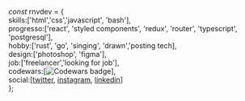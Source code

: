 *const* rnvdev = {<br>
skills:['html','css','javascript', 'bash'],<br>
progresso:['react', 'styled components', 'redux', 'router', 'typescript', 'postgresql'],<br>
hobby:['rust', 'go', 'singing', 'drawn','posting tech],<br>
design:['photoshop', 'figma'],<br>
job:['freelancer','looking for job'],<br>
codewars:[![Codewars badge](https://www.codewars.com/users/rnvdev/badges/small)],<br>
social:[<a href="https://www.twitter.com/rnvdev">twitter</a>, <a href="https://www.instagram.com/rnvdev">instagram</a>, <a href="https://www.linkedin.com/in/rnvdev">linkedin</a>]<br>
};
